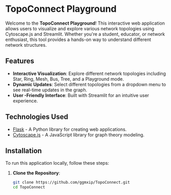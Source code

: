 # TopoConnect Playground

Welcome to the **TopoConnect Playground**! This interactive web application allows users to visualize and explore various network topologies using Cytoscape.js and Streamlit. Whether you're a student, educator, or network enthusiast, this tool provides a hands-on way to understand different network structures.

## Features

- **Interactive Visualization**: Explore different network topologies including Star, Ring, Mesh, Bus, Tree, and a Playground mode.
- **Dynamic Updates**: Select different topologies from a dropdown menu to see real-time updates in the graph.
- **User -Friendly Interface**: Built with Streamlit for an intuitive user experience.

## Technologies Used

- [Flask](https://flask.palletsprojects.com/en/stable/) - A Python library for creating web applications.
- [Cytoscape.js](https://js.cytoscape.org/) - A JavaScript library for graph theory modeling.

## Installation

To run this application locally, follow these steps:

1. **Clone the Repository**:
   ```bash
   git clone https://github.com/ggmxip/TopoConnect.git
   cd TopoConnect


    
